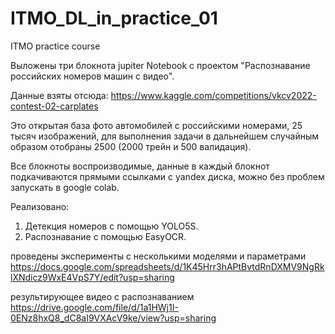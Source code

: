 # ITMO_DL_in_practice_01
ITMO practice course

Выложены три блокнота jupiter Notebook с проектом "Распознавание российских номеров машин с видео".

Данные взяты отсюда: https://www.kaggle.com/competitions/vkcv2022-contest-02-carplates 

Это открытая база фото автомобилей с российскими номерами, 25 тысяч изображений, 
для выполнения задачи в дальнейшем случайным образом отобраны 2500 (2000 трейн и 500 валидация).

Все блокноты воспроизводимые, данные в каждый блокнот подкачиваются прямыми ссылками с yandex диска, 
можно без проблем запускать в google colab.

Реализовано:

1. Детекция номеров с помощью YOLO5S.
2. Распознавание с помощью EasyOCR.

проведены эксперименты с несколькими моделями и параметрами
https://docs.google.com/spreadsheets/d/1K45Hrr3hAPtBvtdRnDXMV9NgRklXNdicz9WxE4VpS7Y/edit?usp=sharing

результирующее видео с распознаванием
https://drive.google.com/file/d/1a1HWj1I-0ENz8hxQ8_dC8aI9VXAcV9ke/view?usp=sharing
